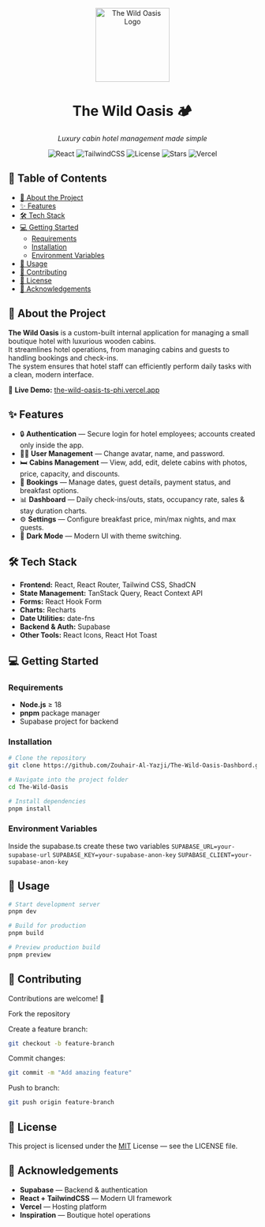 <!-- Logo -->
<p align="center">
    <img src="https://raw.githubusercontent.com/Zouhair-Al-Yazji/the-wild-oasis-ts/main/public/logo-light.png" width="150" alt="The Wild Oasis Logo" />
</p>

<!-- Title & Tagline -->
<h1 align="center">The Wild Oasis 🏕️</h1>
<p align="center"><i>Luxury cabin hotel management made simple</i></p>

<!-- Badges -->
<p align="center">
  <img src="https://img.shields.io/badge/React-19-blue?logo=react" alt="React" />
  <img src="https://img.shields.io/badge/Tailwind_CSS-4-blue?logo=tailwindcss" alt="TailwindCSS" />
  <img src="https://img.shields.io/github/license/Zouhair-Al-Yazji/the-wild-oasis-ts" alt="License" />
  <img src="https://img.shields.io/github/stars/Zouhair-Al-Yazji/the-wild-oasis-ts?style=social" alt="Stars" />
  <img src="https://vercelbadge.vercel.app/api/Zouhair-Al-Yazji/the-wild-oasis-ts" alt="Vercel" />
</p>

## 📑 Table of Contents

- [📖 About the Project](#-about-the-project)
- [✨ Features](#-features)
- [🛠 Tech Stack](#-tech-stack)
- [💻 Getting Started](#-getting-started)
  - [Requirements](#requirements)
  - [Installation](#installation)
  - [Environment Variables](#environment-variables)
- [🚀 Usage](#-usage)
- [🤝 Contributing](#-contributing)
- [📄 License](#-license)
- [🙌 Acknowledgements](#-acknowledgements)

## 📖 About the Project

**The Wild Oasis** is a custom-built internal application for managing a small boutique hotel with luxurious wooden cabins.  
It streamlines hotel operations, from managing cabins and guests to handling bookings and check-ins.  
The system ensures that hotel staff can efficiently perform daily tasks with a clean, modern interface.

🔗 **Live Demo:** [the-wild-oasis-ts-phi.vercel.app](https://the-wild-oasis-ts-phi.vercel.app)

## ✨ Features

- 🔒 **Authentication** — Secure login for hotel employees; accounts created only inside the app.
- 🧑‍💼 **User Management** — Change avatar, name, and password.
- 🛏 **Cabins Management** — View, add, edit, delete cabins with photos, price, capacity, and discounts.
- 📅 **Bookings** — Manage dates, guest details, payment status, and breakfast options.
- 📊 **Dashboard** — Daily check-ins/outs, stats, occupancy rate, sales & stay duration charts.
- ⚙️ **Settings** — Configure breakfast price, min/max nights, and max guests.
- 🌙 **Dark Mode** — Modern UI with theme switching.

## 🛠 Tech Stack

- **Frontend:** React, React Router, Tailwind CSS, ShadCN
- **State Management:** TanStack Query, React Context API
- **Forms:** React Hook Form
- **Charts:** Recharts
- **Date Utilities:** date-fns
- **Backend & Auth:** Supabase
- **Other Tools:** React Icons, React Hot Toast

## 💻 Getting Started

### Requirements

- **Node.js** ≥ 18
- **pnpm** package manager
- Supabase project for backend

### Installation

```bash
# Clone the repository
git clone https://github.com/Zouhair-Al-Yazji/The-Wild-Oasis-Dashbord.git

# Navigate into the project folder
cd The-Wild-Oasis

# Install dependencies
pnpm install
```

### Environment Variables

Inside the supabase.ts create these two variables
`SUPABASE_URL=your-supabase-url`
`SUPABASE_KEY=your-supabase-anon-key`
`SUPABASE_CLIENT=your-supabase-anon-key`

## 🚀 Usage

```bash
# Start development server
pnpm dev

# Build for production
pnpm build

# Preview production build
pnpm preview
```

## 🤝 Contributing

Contributions are welcome! 🎉

Fork the repository

Create a feature branch:

```bash
git checkout -b feature-branch
```

Commit changes:

```bash
git commit -m "Add amazing feature"
```

Push to branch:

```bash
git push origin feature-branch
```

## 📄 License

This project is licensed under the [MIT](https://choosealicense.com/licenses/mit/) License — see the LICENSE file.

## 🙌 Acknowledgements

- **Supabase** — Backend & authentication</li>
- **React + TailwindCSS** — Modern UI framework</li>
- **Vercel** — Hosting platform</li>
- **Inspiration** — Boutique hotel operations</li>
